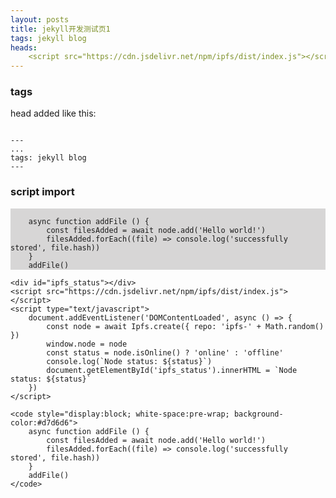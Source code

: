 ```yaml
---
layout: posts
title: jekyll开发测试页1
tags: jekyll blog
heads: 
    <script src="https://cdn.jsdelivr.net/npm/ipfs/dist/index.js"></script>
---
```


### tags
head added like this:

```text

---
...
tags: jekyll blog
---

```

### script import
<div id="ipfs_status"></div>
<script src="https://cdn.jsdelivr.net/npm/ipfs/dist/index.js"></script>
<script type="text/javascript">
    document.addEventListener('DOMContentLoaded', async () => {
        const node = await Ipfs.create({ repo: 'ipfs-' + Math.random() })
        window.node = node
        const status = node.isOnline() ? 'online' : 'offline'
        console.log(`Node status: ${status}`)
        document.getElementById('ipfs_status').innerHTML = `Node status: ${status}`
    })
</script>

<code style="display:block; white-space:pre-wrap; background-color:#d7d6d6">
    async function addFile () {
        const filesAdded = await node.add('Hello world!')
        filesAdded.forEach((file) => console.log('successfully stored', file.hash))
    }
    addFile()
</code>

```text
<div id="ipfs_status"></div>
<script src="https://cdn.jsdelivr.net/npm/ipfs/dist/index.js"></script>
<script type="text/javascript">
    document.addEventListener('DOMContentLoaded', async () => {
        const node = await Ipfs.create({ repo: 'ipfs-' + Math.random() })
        window.node = node
        const status = node.isOnline() ? 'online' : 'offline'
        console.log(`Node status: ${status}`)
        document.getElementById('ipfs_status').innerHTML = `Node status: ${status}`
    })
</script>

<code style="display:block; white-space:pre-wrap; background-color:#d7d6d6">
    async function addFile () {
        const filesAdded = await node.add('Hello world!')
        filesAdded.forEach((file) => console.log('successfully stored', file.hash))
    }
    addFile()
</code>
```


